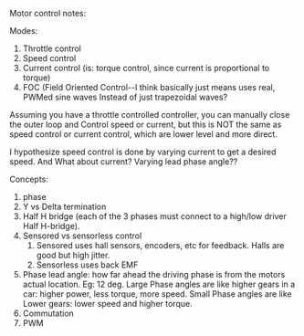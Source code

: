 Motor control notes:

Modes:
1. Throttle control
1. Speed control
1. Current control (is: torque control, since current is proportional to torque)
1. FOC (Field Oriented Control--I think basically just means uses real, PWMed sine waves
Instead of just trapezoidal waves?

Assuming you have a throttle controlled controller, you can manually close the outer loop and 
Control speed or current, but this is NOT the same as speed control or current control, which are lower level and more direct.

I hypothesize speed control is done by varying current to get a desired speed. And 
What about current? Varying lead phase angle??

Concepts:
1. phase
1. Y vs Delta termination
1. Half H bridge (each of the 3 phases must connect to a high/low driver Half H-bridge).                         
1. Sensored vs sensorless control
    1. Sensored uses hall sensors, encoders, etc for feedback. Halls are good but high jitter.
    1. Sensorless uses back EMF
1. Phase lead angle: how far ahead the driving phase is from the motors actual location. Eg: 12 deg. Large 
Phase angles are like higher gears in a car: higher power, less torque, more speed. Small Phase angles are like
Lower gears: lower speed and higher torque.
1. Commutation
1. PWM








